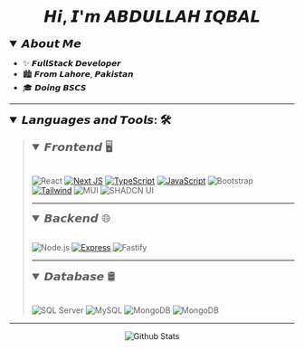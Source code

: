 <h1 align="center">𝙃𝙞, 𝙄'𝙢 𝘼𝘽𝘿𝙐𝙇𝙇𝘼𝙃 𝙄𝙌𝘽𝘼𝙇</h1>

<details open>
	<summary style="font-size: 20px; font-weight:bold;">𝘼𝙗𝙤𝙪𝙩 𝙈𝙚</summary>

- ✨ 𝙁𝙪𝙡𝙡𝙎𝙩𝙖𝙘𝙠 𝘿𝙚𝙫𝙚𝙡𝙤𝙥𝙚𝙧
- 🏙️ 𝙁𝙧𝙤𝙢 𝙇𝙖𝙝𝙤𝙧𝙚, 𝙋𝙖𝙠𝙞𝙨𝙩𝙖𝙣
- 🎓 𝘿𝙤𝙞𝙣𝙜 𝘽𝙎𝘾𝙎

</details>

---

<details open>
	<summary style="font-size: 20px; font-weight:bold;">𝙇𝙖𝙣𝙜𝙪𝙖𝙜𝙚𝙨 𝙖𝙣𝙙 𝙏𝙤𝙤𝙡𝙨: 🛠️ </summary>
		<blockquote>

<details open><summary style="font-size: 20px; "> 𝙁𝙧𝙤𝙣𝙩𝙚𝙣𝙙 🖥️
 </summary>
 &nbsp;

![React](https://img.shields.io/badge/React-20232A?style=for-the-badge&logo=react&logoColor=58c4dc)
[![Next JS](https://img.shields.io/badge/Next-black?style=for-the-badge&logo=next.js&logoColor=white)](https://nextjs.org/)
[![TypeScript](https://img.shields.io/badge/TypeScript-blue?style=for-the-badge&logo=typescript&logoColor=white)](https://www.typescriptlang.org/)
[![JavaScript](https://img.shields.io/badge/JavaScript-yellow?style=for-the-badge&logo=javascript&logoColor=black)](https://developer.mozilla.org/en-US/docs/Web/JavaScript)
![Bootstrap](https://img.shields.io/badge/Bootstrap-563D7C?style=for-the-badge&logo=bootstrap&logoColor=white)
[![Tailwind](https://img.shields.io/badge/Tailwind-38bdf8?style=for-the-badge&logo=tailwind-css&logoColor=white)](https://tailwindcss.com/)
![MUI](https://img.shields.io/badge/MUI-007FFF?style=for-the-badge&logo=mui&logoColor=white)
![SHADCN UI](https://img.shields.io/badge/ShadCn_UI-000?style=for-the-badge&logo=shadcnui&logoColor=white)

</details>

---

<details open><summary style="font-size: 20px; ">𝘽𝙖𝙘𝙠𝙚𝙣𝙙 🌐</summary>
&nbsp;

![Node.js](https://img.shields.io/badge/Node.js-339933?style=for-the-badge&logo=nodedotjs&logoColor=white)
[![Express](https://img.shields.io/badge/Express-black?style=for-the-badge&logo=express&logoColor=white)](https://expressjs.com/)
![Fastify](https://img.shields.io/badge/fastify-202020?style=for-the-badge&logo=fastify&logoColor=white)

</details>

---

<details open><summary style="font-size: 20px; ">𝘿𝙖𝙩𝙖𝙗𝙖𝙨𝙚 🛢️</summary>
&nbsp;

![SQL Server](https://img.shields.io/badge/SQL%20Server-CC2927?style=for-the-badge&logo=microsoft%20sql%20server&logoColor=white)
![MySQL](https://img.shields.io/badge/MySQL-005C84?style=for-the-badge&logo=mysql&logoColor=white)
![MongoDB](https://img.shields.io/badge/MongoDB-4EA94B?style=for-the-badge&logo=mongodb&logoColor=white)
![MongoDB](https://img.shields.io/badge/Mongoose-8c0808?style=for-the-badge&logo=mongoose&logoColor=white)

</details>

</blockquote>
</details>

---

<p align="center"><img  src="https://github-readme-streak-stats.herokuapp.com/?user=Abdullahiqbal2021&" alt="Github Stats" /></p>
